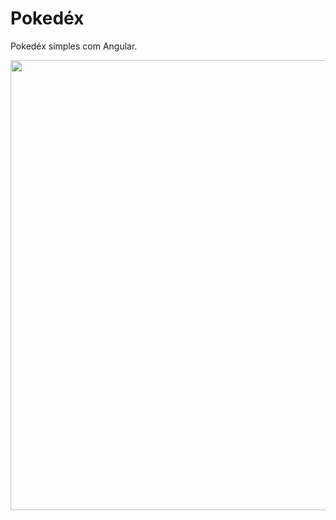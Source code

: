 #  Pokedéx
Pokedéx simples com Angular.

<div align="center">
  <img src="https://github.com/SarahSSM1/Pokedex/assets/118945275/d00ead25-ea69-4d66-a73f-479ecb7a7f7c" width="720px"/>
</div>

